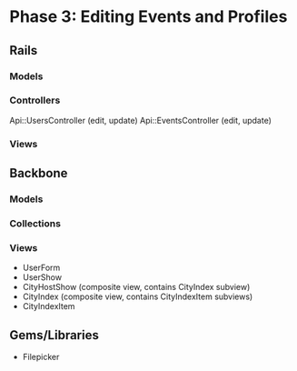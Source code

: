 # Phase 3: Editing Events and Profiles

## Rails
### Models

### Controllers
Api::UsersController (edit, update)
Api::EventsController (edit, update)

### Views

## Backbone
### Models

### Collections

### Views
* UserForm
* UserShow
* CityHostShow (composite view, contains CityIndex subview)
* CityIndex (composite view, contains CityIndexItem subviews)
* CityIndexItem

## Gems/Libraries
* Filepicker
